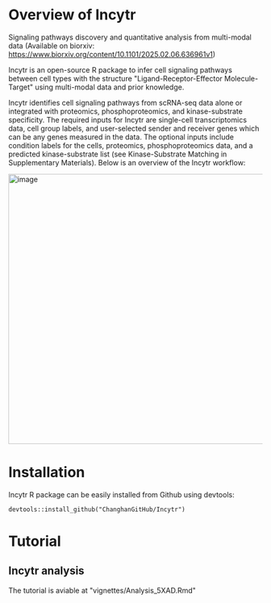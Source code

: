 # Overview of Incytr
Signaling pathways discovery and quantitative analysis from multi-modal data
(Available on biorxiv: https://www.biorxiv.org/content/10.1101/2025.02.06.636961v1)

Incytr is an open-source R package to infer cell signaling pathways between cell types with the structure "Ligand-Receptor-Effector Molecule-Target" using multi-modal data and prior knowledge. 

Incytr identifies cell signaling pathways from scRNA-seq data alone or integrated with proteomics, phosphoproteomics, and kinase-substrate specificity. The required inputs for Incytr are single-cell transcriptomics data, cell group labels, and user-selected sender and receiver genes which can be any genes measured in the data. The optional inputs include condition labels for the cells, proteomics, phosphoproteomics data, and a predicted kinase-substrate list (see Kinase-Substrate Matching in Supplementary Materials). Below is an overview of the Incytr workflow:

<img width="536" alt="image" src="https://github.com/user-attachments/assets/2c20a90c-7c73-4ef4-b4ea-346ce70910b9" />


# Installation

Incytr R package can be easily installed from Github using devtools:  

```
devtools::install_github("ChanghanGitHub/Incytr")
```


# Tutorial

## Incytr analysis

The tutorial is aviable at "vignettes/Analysis_5XAD.Rmd"
